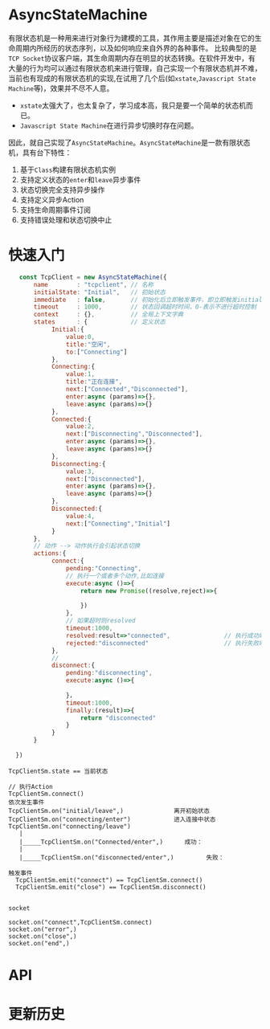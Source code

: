 # AsyncStateMachine


有限状态机是一种用来进行对象行为建模的工具，其作用主要是描述对象在它的生命周期内所经历的状态序列，以及如何响应来自外界的各种事件。
比较典型的是`TCP Socket`协议客户端，其生命周期内存在明显的状态转换。在软件开发中，有大量的行为均可以通过有限状态机来进行管理，自己实现一个有限状态机并不难，当前也有现成的有限状态机的实现,在试用了几个后(如`xstate`,`Javascript State Machine`等)，效果并不尽不人意。
- `xstate`太强大了，也太复杂了，学习成本高，我只是要一个简单的状态机而已。
- `Javascript State Machine`在进行异步切换时存在问题。

因此，就自己实现了`AsyncStateMachine`。`AsyncStateMachine`是一款有限状态机，具有台下特性：

1. 基于`Class`构建有限状态机实例
2. 支持定义状态的`enter`和`leave`异步事件
3. 状态切换完全支持异步操作
4. 支持定义异步Action
5. 支持生命周期事件订阅
6. 支持错误处理和状态切换中止


# 快速入门

```javascript
   const TcpClient = new AsyncStateMachine({        
       name        : "tcpclient", // 名称        
       initialState: "Initial",   // 初始状态
       immediate   : false,       // 初始化后立即触发事件，即立即触发initialState
       timeout     : 1000,        // 状态回调超时时间，0-表示不进行超时控制
       context     : {},          // 全局上下文字典       
       states      : {            // 定义状态
            Initial:{
                value:0,
                title:"空闲",
                to:["Connecting"]
            },
            Connecting:{
                value:1,
                title:"正在连接",   
                next:["Connected","Disconnected"],         
                enter:async (params)=>{}, 
                leave:async (params)=>{}
            },
            Connected:{
                value:2,
                next:["Disconnecting","Disconnected"],
                enter:async (params)=>{}, 
                leave:async (params)=>{}
            },
            Disconnecting:{
                value:3,
                next:["Disconnected"],
                enter:async (params)=>{}, 
                leave:async (params)=>{}
            },
            Disconnected:{
                value:4,
                next:["Connecting","Initial"]
            } 
       },
       // 动作 --> 动作执行会引起状态切换 
       actions:{
            connect:{
                pending:"Connecting", 
                // 执行一个或者多个动作,比如连接
                execute:async ()=>{
                    return new Promise((resolve,reject)=>{
                        
                    })                    
                },  
                // 如果超时则resolved
                timeout:1000,                  
                resolved:result=>"connected",               // 执行成功时，进入<已连接>状态                  
                rejected:"disconnected"                     // 执行失败时，进入断开状态
            },
            // 
            disconnect:{
                pending:"disconnecting",
                execute:async ()=>{
                     
                }，
                timeout:1000,                
                finally:(result)=>{
                    return "disconnected"
                }
            }
       }
        
  })
```
    TcpClientSm.state == 当前状态

    // 执行Action
    TcpClientSm.connect()     
    依次发生事件  
    TcpClientSm.on("initial/leave",)              离开初始状态   
    TcpClientSm.on("connecting/enter")            进入连接中状态
    TcpClientSm.on("connecting/leave")
       |
       |_____TcpClientSm.on("Connected/enter",)      成功：
       |   
       |_____TcpClientSm.on("disconnected/enter",)         失败：          
   
    触发事件
      TcpClientSm.emit("connect") == TcpClientSm.connect()  
      TcpClientSm.emit("close") == TcpClientSm.disconnect()  

    
    socket

    socket.on("connect",TcpClientSm.connect)
    socket.on("error",)
    socket.on("close",)
    socket.on("end",)
    


# API


# 更新历史